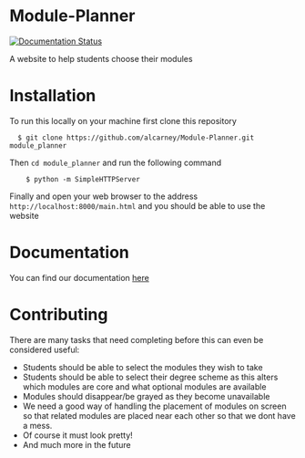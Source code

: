 Module-Planner
==============

[![Documentation Status](https://readthedocs.org/projects/module-planner/badge/?version=latest)](https://readthedocs.org/projects/module-planner/?badge=latest)

A website to help students choose their modules

Installation
============

To run this locally on your machine first clone this repository

```
  $ git clone https://github.com/alcarney/Module-Planner.git module_planner
```

Then ```cd module_planner``` and run the following command
```
    $ python -m SimpleHTTPServer
```

Finally and open your web browser to the address ```http://localhost:8000/main.html```
and you should be able to use the website


Documentation
=============

You can find our documentation [here](http://module-planner.readthedocs.org/)

Contributing
============

There are many tasks that need completing before this can even be considered useful:

  - Students should be able to select the modules they wish to take
  - Students should be able to select their degree scheme as this alters which
    modules are core and what optional modules are available
  - Modules should disappear/be grayed as they become unavailable
  - We need a good way of handling the placement of modules on screen 
    so that related modules are placed near each other so that we dont have a mess.
  - Of course it must look pretty!
  - And much more in the future
